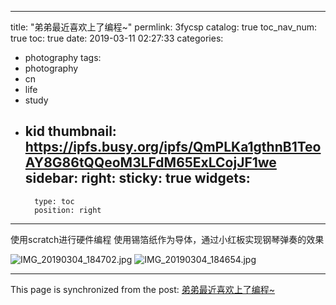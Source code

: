 
---
title: "弟弟最近喜欢上了编程~"
permlink: 3fycsp
catalog: true
toc_nav_num: true
toc: true
date: 2019-03-11 02:27:33
categories:
- photography
tags:
- photography
- cn
- life
- study
- kid
thumbnail: https://ipfs.busy.org/ipfs/QmPLKa1gthnB1TeoAY8G86tQQeoM3LFdM65ExLCojJF1we
sidebar:
    right:
        sticky: true
widgets:
    -
        type: toc
        position: right
---


使用scratch进行硬件编程
使用锡箔纸作为导体，通过小红板实现钢琴弹奏的效果

![IMG_20190304_184702.jpg](https://ipfs.busy.org/ipfs/QmPLKa1gthnB1TeoAY8G86tQQeoM3LFdM65ExLCojJF1we)
![IMG_20190304_184654.jpg](https://ipfs.busy.org/ipfs/Qmdz397sZDNJrKSWNV5s1gMBCxaNkBntr69GE2YHcPKAWb)


- - -

This page is synchronized from the post: [弟弟最近喜欢上了编程~](https://steemit.com/@andrewma/3fycsp)
